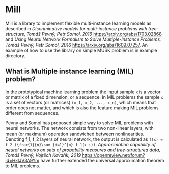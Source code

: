 # Mill


Mill is a library to implement flexible multi-instance learning models as described in *Discriminative models for multi-instance problems with tree-structure, Tomáš Pevný, Petr Somol, 2016* https://arxiv.org/abs/1703.02868 and *Using Neural Network Formalism to Solve Multiple-Instance Problems, Tomáš Pevný, Petr Somol, 2016* https://arxiv.org/abs/1609.07257. An example of how to use the library on simple MUSK problem is in example directory.


## What is Multiple instance learning (MIL) problem?

In the prototypical machine learning problem the input sample `x` is a vector or matrix of a fixed dimension, or a sequence. In MIL problems the sample `x` is a set of vectors (or matrices) `(x_1, x_2, ..., x_n)`, which means that order does not matter, and which is also the feature making MIL problems different from sequences.

Pevny and Somol has proposed simple way to solve MIL problems with neural networks. The network consists from two non-linear layers, with mean (or maximum) operation sandwiched between nonlinearities. Denoting f_1, f_2 layers of neural network, the output is calculated as ``f(x) = f_2 (\frac{1}{n}\sum_{i=1}^{n} f_1(x_i))``. *Approximation capability of neural networks on sets of probability measures and tree-structured data, Tomáš Pevný, Vojtěch Kovařík, 2019* https://openreview.net/forum?id=HklJV3A9Ym have further extended the universal approximation theorem to MIL problems.
